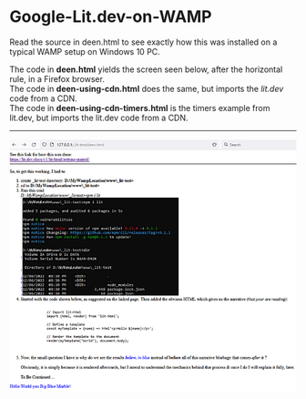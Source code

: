# Google-Lit.dev-on-WAMP

Read the source in deen.html to see exactly how this was installed on a typical WAMP setup on Windows 10 PC.

The code in <b>deen.html</B> yields the screen seen below, after the horizontal rule, in a Firefox browser.<br />
The code in <b>deen-using-cdn.html</B> does the same, but imports the <i>lit.dev</i> code from a CDN.<br />
The code in <b>deen-using-cdn-timers.html</B> is the timers example from lit.dev, but imports the lit.dev code from a CDN.

<hr >
<img src="lit.dev-rendered.png">
